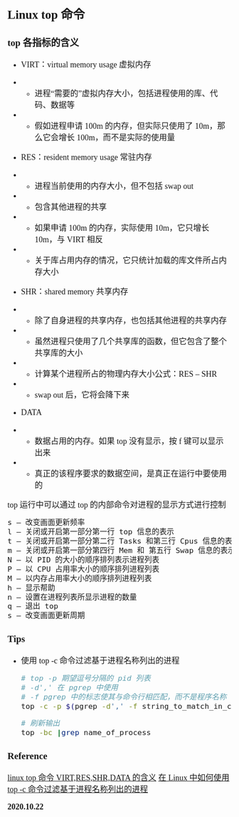 <font size=4 face='楷体'>

## Linux top 命令

### top 各指标的含义

- VIRT：virtual memory usage 虚拟内存
- - 进程“需要的”虚拟内存大小，包括进程使用的库、代码、数据等
- - 假如进程申请 100m 的内存，但实际只使用了 10m，那么它会增长 100m，而不是实际的使用量

- RES：resident memory usage 常驻内存
- - 进程当前使用的内存大小，但不包括 swap out
- - 包含其他进程的共享
- - 如果申请 100m 的内存，实际使用 10m，它只增长 10m，与 VIRT 相反
- - 关于库占用内存的情况，它只统计加载的库文件所占内存大小

- SHR：shared memory 共享内存
- - 除了自身进程的共享内存，也包括其他进程的共享内存
- - 虽然进程只使用了几个共享库的函数，但它包含了整个共享库的大小
- - 计算某个进程所占的物理内存大小公式：RES – SHR
- - swap out 后，它将会降下来

- DATA
- - 数据占用的内存。如果 top 没有显示，按 f 键可以显示出来
- - 真正的该程序要求的数据空间，是真正在运行中要使用的

top 运行中可以通过 top 的内部命令对进程的显示方式进行控制

```bash
s – 改变画面更新频率
l – 关闭或开启第一部分第一行 top 信息的表示
t – 关闭或开启第一部分第二行 Tasks 和第三行 Cpus 信息的表示
m – 关闭或开启第一部分第四行 Mem 和 第五行 Swap 信息的表示
N – 以 PID 的大小的顺序排列表示进程列表
P – 以 CPU 占用率大小的顺序排列进程列表
M – 以内存占用率大小的顺序排列进程列表
h – 显示帮助
n – 设置在进程列表所显示进程的数量
q – 退出 top
s – 改变画面更新周期
```

### Tips

- 使用 top -c 命令过滤基于进程名称列出的进程
  ```bash
  # top -p 期望逗号分隔的 pid 列表
  # -d',' 在 pgrep 中使用
  # -f pgrep 中的标志使其与命令行相匹配，而不是程序名称
  top -c -p $(pgrep -d',' -f string_to_match_in_cmd_line)
  ```
  ```bash
  # 刷新输出
  top -bc |grep name_of_process
  ```

### Reference

[linux top 命令 VIRT,RES,SHR,DATA 的含义](https://javawind.net/p131)
[在 Linux 中如何使用 top -c 命令过滤基于进程名称列出的进程](https://cloud.tencent.com/developer/ask/52436)

**2020.10.22**
